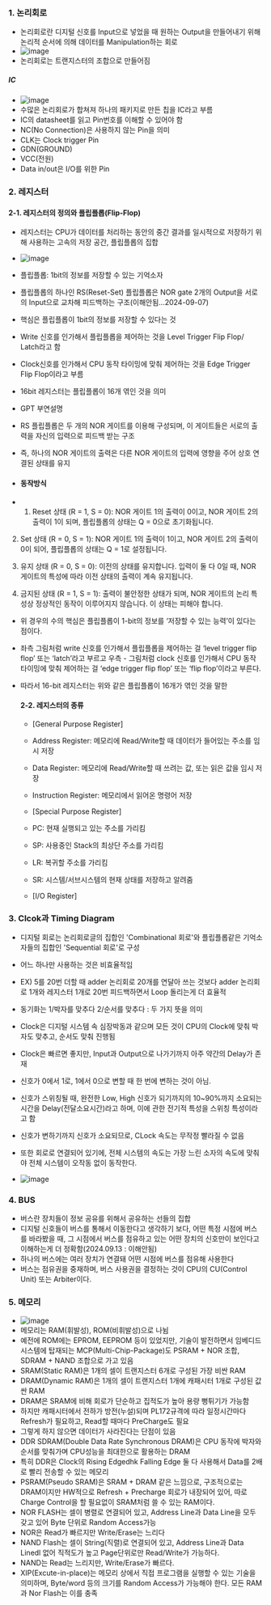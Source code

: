 ### 1. 논리회로
- 논리회로란 디지털 신호를 Input으로 넣었을 때 원하는 Output을 만들어내기 위해 논리적 순서에 의해 데이터를 Manipulation하는 회로
- ![image](https://github.com/user-attachments/assets/f9f9b932-4c9c-4de3-9a21-5abfd52ff692)
- 논리회로는 트랜지스터의 조합으로 만들어짐

##### IC
- ![image](https://github.com/user-attachments/assets/decd84ca-22f1-4e12-9b5e-469396c6c31d)
- 수많은 논리회로가 합쳐져 하나의 패키지로 만든 칩을 IC라고 부름
- IC의 datasheet를 읽고 Pin번호를 이해할 수 있어야 함
- NC(No Connection)은 사용하지 않는 Pin을 의미
- CLK는 Clock trigger Pin
- GDN(GROUND)
- VCC(전원)
- Data in/out은 I/O를 위한 Pin

### 2. 레지스터

  #### 2-1. 레지스터의 정의와 플립플롭(Flip-Flop)
  - 레지스터는 CPU가 데이터를 처리하는 동안의 중간 결과를 일시적으로 저장하기 위해 사용하는 고속의 저장 공간, 플립플롭의 집합
  - ![image](https://github.com/user-attachments/assets/ddc8ce5b-59d3-4153-be8b-402c06d3fe3d)
  - 플립플롭: 1bit의 정보를 저장할 수 있는 기억소자
  - 플립플롭의 하나인 RS(Reset-Set) 플립플롭은 NOR gate 2개의 Output을 서로의 Input으로 교차해 피드백하는 구조(이해안됨...2024-09-07)
  - 핵심은 플립플롭이 1bit의 정보를 저장할 수 있다는 것
  - Write 신호를 인가해서 플립플롭을 제어하는 것을 Level Trigger Flip Flop/ Latch라고 함
  - Clock신호를 인가해서 CPU 동작 타이밍에 맞춰 제어하는 것을 Edge Trigger Flip Flop이라고 부름
  - 16bit 레지스터는 플립플롭이 16개 엮인 것을 의미

 - GPT 부연설명
 - RS 플립플롭은 두 개의 NOR 게이트를 이용해 구성되며, 이 게이트들은 서로의 출력을 자신의 입력으로 피드백 받는 구조
 - 즉, 하나의 NOR 게이트의 출력은 다른 NOR 게이트의 입력에 영향을 주어 상호 연결된 상태를 유지
 - #### 동작방식
 - 1. Reset 상태 (R = 1, S = 0):
NOR 게이트 1의 출력이 0이고, NOR 게이트 2의 출력이 1이 되며, 플립플롭의 상태는 Q = 0으로 초기화됩니다.

  2. Set 상태 (R = 0, S = 1):
NOR 게이트 1의 출력이 1이고, NOR 게이트 2의 출력이 0이 되어, 플립플롭의 상태는 Q = 1로 설정됩니다.

  3. 유지 상태 (R = 0, S = 0):
이전의 상태를 유지합니다. 입력이 둘 다 0일 때, NOR 게이트의 특성에 따라 이전 상태의 출력이 계속 유지됩니다.

  4. 금지된 상태 (R = 1, S = 1):
출력이 불안정한 상태가 되며, NOR 게이트의 논리 특성상 정상적인 동작이 이루어지지 않습니다. 이 상태는 피해야 합니다.

- 위 경우의 수의 핵심은 플립플롭이 1-bit의 정보를 ‘저장할 수 있는 능력’이 있다는 점이다.
- 좌측 그림처럼 write 신호를 인가해서 플립플롭을 제어하는 걸 ‘level trigger flip flop’ 또는 ‘latch’라고 부르고 우측 - 그림처럼 clock 신호를 인가해서 CPU 동작 타이밍에 맞춰 제어하는 걸 ‘edge trigger flip flop’ 또는 ‘flip flop’이라고 부른다.
- 따라서 16-bit 레지스터는 위와 같은 플립플롭이 16개가 엮인 것을 말한

  #### 2-2. 레지스터의 종류
  - [General Purpose Register]
  - Address Register: 메모리에 Read/Write할 때 데이터가 들어있는 주소를 임시 저장
  - Data Register: 메모리에 Read/Write할 때 쓰려는 값, 또는 읽은 값을 임시 저장
  - Instruction Register: 메모리에서 읽어온 명령어 저장

  - [Special Purpose Register]
  - PC: 현재 실행되고 있는 주소를 가리킴
  - SP: 사용중인 Stack의 최상단 주소를 가리킴
  - LR: 복귀할 주소를 가리킴
  - SR: 시스템/서브시스템의 현재 상태를 저장하고 알려줌

  - [I/O Register]
 

### 3. Clcok과 Timing Diagram
- 디지털 회로는 논리회로글의 집합인 'Combinational 회로'와 플립플롭같은 기억소자들의 집합인 'Sequential 회로'로 구성
- 어느 하나만 사용하는 것은 비효율적임
- EX) 5를 20번 더할 때 adder 논리회로 20개를 연달아 쓰는 것보다 adder 논리회로 1개와 레지스터 1개로 20번 피드백하면서 Loop 돌리는게 더 효율적
- 동기화는 1/박자를 맞추다 2/순서를 맞추다 : 두 가지 뜻을 의미
- Clock은 디지털 시스템 속 심장박동과 같으며 모든 것이 CPU의 Clock에 맞춰 박자도 맞추고, 순서도 맞춰 진행됨
- Clock은 빠르면 좋지만, Input과 Output으로 나가기까지 아주 약간의 Delay가 존재
- 신호가 0에서 1로, 1에서 0으로 변할 때 한 번에 변하는 것이 아님.
- 신호가 스위칭될 때, 완전한 Low, High 신호가 되기까지의 10~90%까지 소요되는 시간을 Delay(전달소요시간)라고 하며, 이에 관한 전기적 특성을 스위칭 특성이라고 함
- 신호가 변하기까지 신호가 소요되므로, CLock 속도는 무작정 빨라질 수 없음
- 또한 회로로 연결되어 있기에, 전체 시스템의 속도는 가장 느린 소자의 속도에 맞춰야 전체 시스템이 오작동 없이 동작한다.

- ![image](https://github.com/user-attachments/assets/08eda820-06c3-4fad-a239-4de3cf1410b0)

### 4. BUS
- 버스란 장치들이 정보 공유를 위해서 공유하는 선들의 집합
- 디지털 신호들이 버스를 통해서 이동한다고 생각하기 보다, 어떤 특정 시점에 버스를 바라봤을 때, 그 시점에서 버스를 점유하고 있는 어떤 장치의 신호만이 보인다고 이해하는게 더 정확함(2024.09.13 : 이해안됨)
- 하나의 버스에는 여러 장치가 연결돼 어떤 시점에 버스를 점유해 사용한다
- 버스는 점유권을 중재하며, 버스 사용권을 결정하는 것이 CPU의 CU(Control Unit) 또는 Arbiter이다.

### 5. 메모리

- ![image](https://github.com/user-attachments/assets/d9bf950b-aca7-4299-a3a6-de90c6de555b)
- 메모리는 RAM(휘발성), ROM(비휘발성)으로 나뉨
- 예전에 ROM에는 EPROM, EEPROM 등이 있었지만, 기술이 발전하면서 임베디드 시스템에 탑재되는 MCP(Multi-Chip-Package)도 PSRAM + NOR 조합, SDRAM + NAND 조합으로 가고 있음
- SRAM(Static RAM)은 1개의 셀이 트랜지스터 6개로 구성된 가장 비싼 RAM
- DRAM(Dynamic RAM)은 1개의 셀이 트랜지스터 1개에 캐패시터 1개로 구성된 값싼 RAM
- DRAM은 SRAM에 비해 회로가 단순하고 집적도가 높아 용량 뻥튀기가 가능함
- 하지만 캐패시터에서 전하가 방전(누설)되며 PL172규격에 따라 일정시간마다 Refresh가 필요하고, Read할 때마다 PreCharge도 필요
- 그렇게 하지 않으면 데이터가 사라진다는 단점이 있음
- DDR SDRAM(Double Data Rate Synchronous DRAM)은 CPU 동작에 박자와 순서를 맞춰가며 CPU성능을 최대한으로 활용하는 DRAM
- 특히 DDR은 Clock의 Rising Edgedhk Falling Edge 둘 다 사용해서 Data를 2배로 빨리 전송할 수 있는 메모리
- PSRAM(Pseudo SRAM)은 SRAM + DRAM 같은 느낌으로, 구조적으로는 DRAM이지만 HW적으로 Refresh + Precharge 회로가 내장되어 있어, 따로 Charge Control을 할 필요없이 SRAM처럼 쓸 수 있는 RAM이다.
- NOR FLASH는 셀이 병렬로 연결되어 있고, Address Line과 Data Line을 모두 갖고 있어 Byte 단위로 Random Access가능
- NOR은 Read가 빠르지만 Write/Erase는 느리다
- NAND Flash는 셀이 String(직렬)로 연결되어 있고, Address Line과 Data Linedl 없어 직적도가 높고 Page단위로만 Read/Write가 가능하다.
- NAND는 Read는 느리지만, Write/Erase가 빠르다.
- XIP(Excute-in-place)는 메모리 상에서 직접 프로그램을 실행할 수 있는 기술을 의미하며, Byte/word 등의 크기를 Random Access가 가능해야 한다. 모든 RAM과 Nor Flash는 이를 충족


























